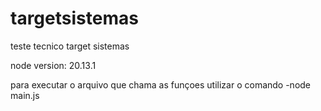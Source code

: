 # targetsistemas
teste tecnico target sistemas

node version: 20.13.1

para executar o arquivo que chama as funçoes utilizar o comando
-node main.js
